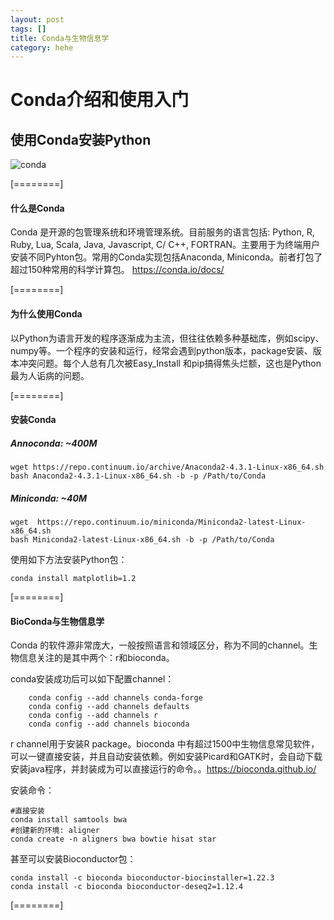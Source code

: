 ```yaml
---
layout: post
tags: []
title: Conda与生物信息学
category: hehe
---
```

# Conda介绍和使用入门

## 使用Conda安装Python
![conda](https://conda.io/docs/_images/conda_logo.svg "conda")

[========]

#### 什么是Conda
Conda 是开源的包管理系统和环境管理系统。目前服务的语言包括: Python, R, Ruby, Lua, Scala, Java, Javascript, C/ C++, FORTRAN。主要用于为终端用户安装不同Pyhton包。常用的Conda实现包括Anaconda, Miniconda。前者打包了超过150种常用的科学计算包。
https://conda.io/docs/

[========]

#### 为什么使用Conda
以Python为语言开发的程序逐渐成为主流，但往往依赖多种基础库，例如scipy、numpy等。一个程序的安装和运行，经常会遇到python版本，package安装、版本冲突问题。每个人总有几次被Easy_Install 和pip搞得焦头烂额，这也是Python最为人诟病的问题。

[========]


#### 安装Conda
##### Annoconda: ~400M
```shell
wget https://repo.continuum.io/archive/Anaconda2-4.3.1-Linux-x86_64.sh
bash Anaconda2-4.3.1-Linux-x86_64.sh -b -p /Path/to/Conda
```
##### Miniconda: ~40M
```shell
wget  https://repo.continuum.io/miniconda/Miniconda2-latest-Linux-x86_64.sh
bash Miniconda2-latest-Linux-x86_64.sh -b -p /Path/to/Conda
```
使用如下方法安装Python包：
```shell
conda install matplotlib=1.2
```
[========]

#### BioConda与生物信息学
Conda 的软件源非常庞大，一般按照语言和领域区分，称为不同的channel。生物信息关注的是其中两个：r和bioconda。

conda安装成功后可以如下配置channel：
```shell
    conda config --add channels conda-forge
	conda config --add channels defaults
    conda config --add channels r
    conda config --add channels bioconda
```
r channel用于安装R package。bioconda 中有超过1500中生物信息常见软件，可以一键直接安装，并且自动安装依赖。例如安装Picard和GATK时，会自动下载安装java程序，并封装成为可以直接运行的命令。。https://bioconda.github.io/

安装命令：
```shell
#直接安装
conda install samtools bwa 
#创建新的环境: aligner
conda create -n aligners bwa bowtie hisat star
```
甚至可以安装Bioconductor包：
```shell
conda install -c bioconda bioconductor-biocinstaller=1.22.3
conda install -c bioconda bioconductor-deseq2=1.12.4
```
[========]
